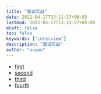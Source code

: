 ```yaml
---
title: "面试实战"
date: 2021-04-17T13:11:27+08:00
lastmod: 2021-04-17T13:11:27+08:00
draft: false
toc: false
keywords: ["interview"]
description: "面试实战"
author: "xuyou"
---
```


- [first](../action-1-banyu)
- [second](../action-2-yuanfudao)
- [third](../action-3-lanhu)
- [fourth](../action-4-haoweilai)
